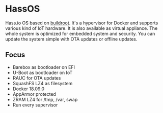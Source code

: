 # HassOS
Hass.io OS based on [buildroot](https://buildroot.org/). It's a hypervisor for Docker and supports various kind of IoT hardware. It is also available as virtual appliance. The whole system is optimized for embedded system and  security. You can update the system simple with OTA updates or offline updates.

## Focus

- Barebox as bootloader on EFI
- U-Boot as bootloader on IoT
- RAUC for OTA updates
- SquashFS LZ4 as filesystem
- Docker 18.09.0
- AppArmor protected
- ZRAM LZ4 for /tmp, /var, swap
- Run every supervisor

